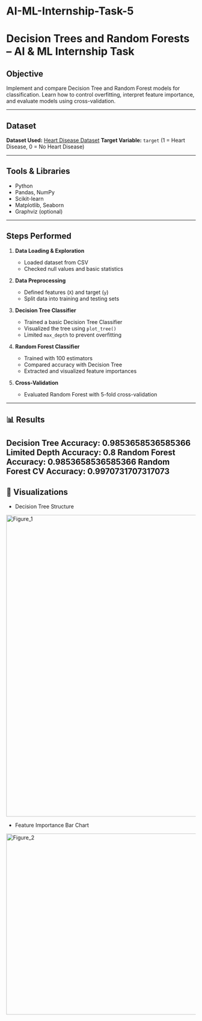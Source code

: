 # AI-ML-Internship-Task-5
# Decision Trees and Random Forests – AI & ML Internship Task

## Objective

Implement and compare Decision Tree and Random Forest models for classification. Learn how to control overfitting, interpret feature importance, and evaluate models using cross-validation.

---

## Dataset

**Dataset Used:** [Heart Disease Dataset](https://www.kaggle.com/datasets/johnsmith88/heart-disease-dataset)
**Target Variable:** `target` (1 = Heart Disease, 0 = No Heart Disease)

---

## Tools & Libraries

* Python
* Pandas, NumPy
* Scikit-learn
* Matplotlib, Seaborn
* Graphviz (optional)

---

## Steps Performed

1. **Data Loading & Exploration**

   * Loaded dataset from CSV
   * Checked null values and basic statistics

2. **Data Preprocessing**

   * Defined features (`X`) and target (`y`)
   * Split data into training and testing sets

3. **Decision Tree Classifier**

   * Trained a basic Decision Tree Classifier
   * Visualized the tree using `plot_tree()`
   * Limited `max_depth` to prevent overfitting

4. **Random Forest Classifier**

   * Trained with 100 estimators
   * Compared accuracy with Decision Tree
   * Extracted and visualized feature importances

5. **Cross-Validation**

   * Evaluated Random Forest with 5-fold cross-validation

---

## 📊 Results

Decision Tree Accuracy: 0.9853658536585366
Limited Depth Accuracy: 0.8
Random Forest Accuracy: 0.9853658536585366
Random Forest CV Accuracy: 0.9970731707317073
---


## 📸 Visualizations

* Decision Tree Structure
<img width="1500" height="800" alt="Figure_1" src="https://github.com/user-attachments/assets/a1411a10-47ea-466e-987d-3733a530b084" />

* Feature Importance Bar Chart
<img width="640" height="480" alt="Figure_2" src="https://github.com/user-attachments/assets/33688d66-c9cc-4b2a-a34c-9e00d727678c" />


